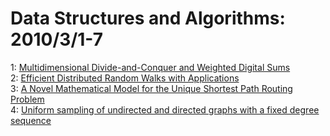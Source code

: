 # Data Structures and Algorithms: 2010/3/1-7  
1: [Multidimensional Divide-and-Conquer and Weighted Digital Sums](https://doi.org/10.48550/arXiv.1003.0150)  
2: [Efficient Distributed Random Walks with Applications](https://doi.org/10.48550/arXiv.0911.3195)  
3: [A Novel Mathematical Model for the Unique Shortest Path Routing Problem](https://doi.org/10.48550/arXiv.0807.0038)  
4: [Uniform sampling of undirected and directed graphs with a fixed degree  sequence](https://doi.org/10.48550/arXiv.0912.0685)  